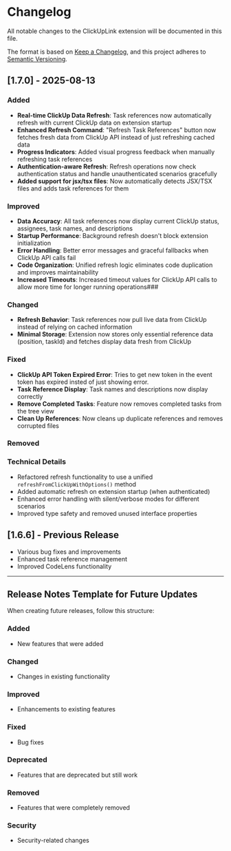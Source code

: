 # Changelog

All notable changes to the ClickUpLink extension will be documented in this file.

The format is based on [Keep a Changelog](https://keepachangelog.com/en/1.0.0/),
and this project adheres to [Semantic Versioning](https://semver.org/spec/v2.0.0.html).

## [1.7.0] - 2025-08-13

### Added
- **Real-time ClickUp Data Refresh**: Task references now automatically refresh with current ClickUp data on extension startup
- **Enhanced Refresh Command**: "Refresh Task References" button now fetches fresh data from ClickUp API instead of just refreshing cached data
- **Progress Indicators**: Added visual progress feedback when manually refreshing task references
- **Authentication-aware Refresh**: Refresh operations now check authentication status and handle unauthenticated scenarios gracefully
- **Added support for jsx/tsx files**: Now automatically detects JSX/TSX files and adds task references for them

### Improved
- **Data Accuracy**: All task references now display current ClickUp status, assignees, task names, and descriptions
- **Startup Performance**: Background refresh doesn't block extension initialization
- **Error Handling**: Better error messages and graceful fallbacks when ClickUp API calls fail
- **Code Organization**: Unified refresh logic eliminates code duplication and improves maintainability
- **Increased Timeouts**: Increased timeout values for ClickUp API calls to allow more time for longer running operations###

### Changed
- **Refresh Behavior**: Task references now pull live data from ClickUp instead of relying on cached information
- **Minimal Storage**: Extension now stores only essential reference data (position, taskId) and fetches display data fresh from ClickUp

### Fixed
- **ClickUp API Token Expired Error**: Tries to get new token in the event token has expired insted of just showing error.
- **Task Reference Display**: Task names and descriptions now display correctly
- **Remove Completed Tasks**: Feature now removes completed tasks from the tree view
- **Clean Up References**: Now cleans up duplicate references and removes corrupted files

### Removed

### Technical Details
- Refactored refresh functionality to use a unified `refreshFromClickUpWithOptions()` method
- Added automatic refresh on extension startup (when authenticated)
- Enhanced error handling with silent/verbose modes for different scenarios
- Improved type safety and removed unused interface properties

## [1.6.6] - Previous Release
- Various bug fixes and improvements
- Enhanced task reference management
- Improved CodeLens functionality

---

## Release Notes Template for Future Updates

When creating future releases, follow this structure:

### Added
- New features that were added

### Changed  
- Changes in existing functionality

### Improved
- Enhancements to existing features

### Fixed
- Bug fixes

### Deprecated
- Features that are deprecated but still work

### Removed
- Features that were completely removed

### Security
- Security-related changes
</content>
</invoke>
